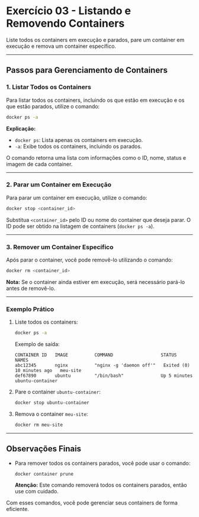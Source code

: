 # Exercício 03 - Listando e Removendo Containers

Liste todos os containers em execução e parados, pare um container em execução e remova um container específico.


---

## Passos para Gerenciamento de Containers

### 1. Listar Todos os Containers
Para listar todos os containers, incluindo os que estão em execução e os que estão parados, utilize o comando:

```bash
docker ps -a
```

**Explicação:**
- `docker ps`: Lista apenas os containers em execução.
- `-a`: Exibe todos os containers, incluindo os parados.

O comando retorna uma lista com informações como o ID, nome, status e imagem de cada container.

---

### 2. Parar um Container em Execução
Para parar um container em execução, utilize o comando:

```bash
docker stop <container_id>
```

Substitua `<container_id>` pelo ID ou nome do container que deseja parar. O ID pode ser obtido na listagem de containers (`docker ps -a`).

---

### 3. Remover um Container Específico
Após parar o container, você pode removê-lo utilizando o comando:

```bash
docker rm <container_id>
```

**Nota:** Se o container ainda estiver em execução, será necessário pará-lo antes de removê-lo.

---

### Exemplo Prático
1. Liste todos os containers:
   ```bash
   docker ps -a
   ```
   Exemplo de saída:
   ```
   CONTAINER ID   IMAGE          COMMAND                  STATUS                     NAMES
   abc12345       nginx          "nginx -g 'daemon off'"   Exited (0) 10 minutes ago   meu-site
   def67890       ubuntu         "/bin/bash"              Up 5 minutes                ubuntu-container
   ```

2. Pare o container `ubuntu-container`:
   ```bash
   docker stop ubuntu-container
   ```

3. Remova o container `meu-site`:
   ```bash
   docker rm meu-site
   ```

---

## Observações Finais
- Para remover todos os containers parados, você pode usar o comando:
  ```bash
  docker container prune
  ```
  **Atenção:** Este comando removerá todos os containers parados, então use com cuidado.

Com esses comandos, você pode gerenciar seus containers de forma eficiente.
